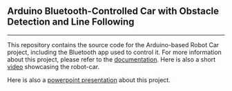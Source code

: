 ## Arduino Bluetooth-Controlled Car with Obstacle Detection and Line Following
---
This repository contains the source code for the Arduino-based Robot Car project, including the Bluetooth app used to control it. For more information about this project, please refer to the [documentation](/assets/Arduino_Car_Doc.pdf).
Here is also a short [video](https://youtu.be/0rnHf80PrvE) showcasing the robot-car.

Here is also a [powerpoint presentation](/assets/Arduino_Car_Presentation.pdf) about this project.

